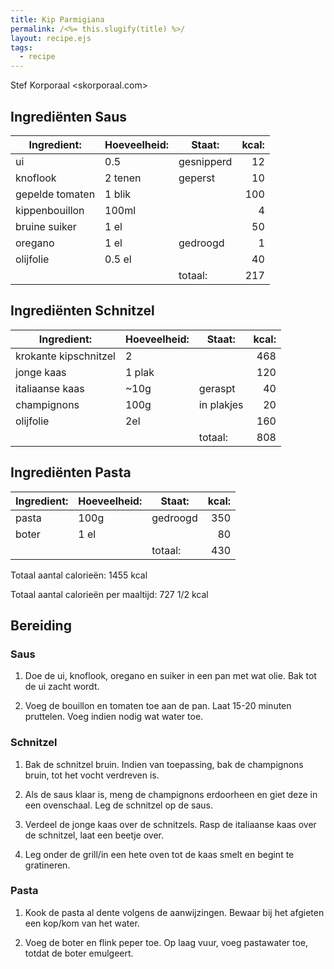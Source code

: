 ```yaml
---
title: Kip Parmigiana
permalink: /<%= this.slugify(title) %>/
layout: recipe.ejs
tags:
  - recipe
---
```


Stef Korporaal <skorporaal.com>

## Ingrediënten Saus

| Ingredient:     | Hoeveelheid: | Staat:     | kcal: |
| --------------- | ------------ | ---------- | ----: |
| ui              | 0.5          | gesnipperd |    12 |
| knoflook        | 2 tenen      | geperst    |    10 |
| gepelde tomaten | 1 blik       |            |   100 |
| kippenbouillon  | 100ml        |            |     4 |
| bruine suiker   | 1 el         |            |    50 |
| oregano         | 1 el         | gedroogd   |     1 |
| olijfolie       | 0.5 el       |            |    40 |
|                 |              | totaal:    |   217 |

## Ingrediënten Schnitzel

| Ingredient:           | Hoeveelheid: | Staat:     | kcal: |
| --------------------- | ------------ | ---------- | ----: |
| krokante kipschnitzel | 2            |            |   468 |
| jonge kaas            | 1 plak       |            |   120 |
| italiaanse kaas       | ~10g         | geraspt    |    40 |
| champignons           | 100g         | in plakjes |    20 |
| olijfolie             | 2el          |            |   160 |
|                       |              | totaal:    |   808 |

## Ingrediënten Pasta

| Ingredient: | Hoeveelheid: | Staat:   | kcal: |
| ----------- | ------------ | -------- | ----: |
| pasta       | 100g         | gedroogd |   350 |
| boter       | 1 el         |          |    80 |
|             |              | totaal:  |   430 |

Totaal aantal calorieën: 1455 kcal

Totaal aantal calorieën per maaltijd: 727 1/2 kcal

## Bereiding

### Saus

1. Doe de ui, knoflook, oregano en suiker in een pan met wat olie. Bak tot de ui zacht wordt.

1. Voeg de bouillon en tomaten toe aan de pan. Laat 15-20 minuten pruttelen. Voeg indien nodig wat water toe.

### Schnitzel

1. Bak de schnitzel bruin. Indien van toepassing, bak de champignons bruin, tot het vocht verdreven is.

1. Als de saus klaar is, meng de champignons erdoorheen en giet deze in een ovenschaal. Leg de schnitzel op de saus.

1. Verdeel de jonge kaas over de schnitzels. Rasp de italiaanse kaas over de schnitzel, laat een beetje over.

1. Leg onder de grill/in een hete oven tot de kaas smelt en begint te gratineren.

### Pasta

1. Kook de pasta al dente volgens de aanwijzingen. Bewaar bij het afgieten een kop/kom van het water.

1. Voeg de boter en flink peper toe. Op laag vuur, voeg pastawater toe, totdat de boter emulgeert.
